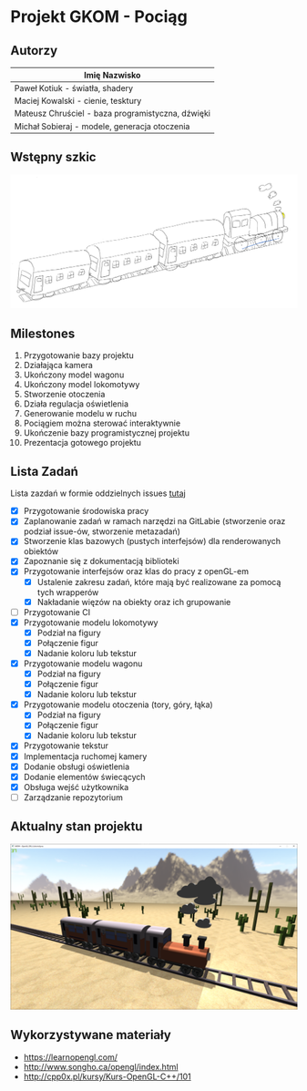 # Projekt GKOM - Pociąg

## Autorzy
| Imię Nazwisko                                     |
| ------------------------------------------------- |
| Paweł Kotiuk - światła, shadery                   |
| Maciej Kowalski - cienie, tesktury                |
| Mateusz Chruściel - baza programistyczna, dźwięki |
| Michał Sobieraj - modele, generacja otoczenia     |

## Wstępny szkic
![Szkic](./szkic.png)



## Milestones


1. Przygotowanie bazy projektu  
2. Działająca kamera  
3. Ukończony model wagonu   
4. Ukończony model lokomotywy  
5. Stworzenie otoczenia  
6. Działa regulacja oświetlenia  
7. Generowanie modelu w ruchu
8. Pociągiem można sterować interaktywnie  
9. Ukończenie bazy programistycznej projektu
10. Prezentacja gotowego projektu  

## Lista Zadań
Lista zazdań w formie oddzielnych issues [tutaj](http://gitlab.ii.pw.edu.pl/gkom.20z/206.-pociag/-/issues?scope=all&utf8=%E2%9C%93&state=all)
- [x] Przygotowanie środowiska pracy
- [x] Zaplanowanie zadań w ramach narzędzi na GitLabie (stworzenie oraz podział issue-ów, stworzenie metazadań)
- [x] Stworzenie klas bazowych (pustych interfejsów) dla renderowanych obiektów
- [x] Zapoznanie się z dokumentacją biblioteki
- [x] Przygotowanie interfejsów oraz klas do pracy z openGL-em
    - [x] Ustalenie zakresu zadań, które mają być realizowane za pomocą tych wrapperów
    - [x] Nakładanie więzów na obiekty oraz ich grupowanie
- [ ] Przygotowanie CI
- [x] Przygotowanie modelu lokomotywy
    - [x] Podział na figury
    - [x] Połączenie figur
    - [x] Nadanie koloru lub tekstur
- [x] Przygotowanie modelu wagonu
    - [x] Podział na figury
    - [x] Połączenie figur
    - [x] Nadanie koloru lub tekstur
- [x] Przygotowanie modelu otoczenia (tory, góry, łąka)
    - [x] Podział na figury
    - [x] Połączenie figur
    - [x] Nadanie koloru lub tekstur
- [x] Przygotowanie tekstur
- [x] Implementacja ruchomej kamery
- [x] Dodanie obsługi oświetlenia
- [x] Dodanie elementów świecących
- [x] Obsługa wejść użytkownika
- [ ] Zarządzanie repozytorium

## Aktualny stan projektu
![Screenshot](./screenshot.png)

## Wykorzystywane materiały
 - https://learnopengl.com/
 - http://www.songho.ca/opengl/index.html
 - http://cpp0x.pl/kursy/Kurs-OpenGL-C++/101
